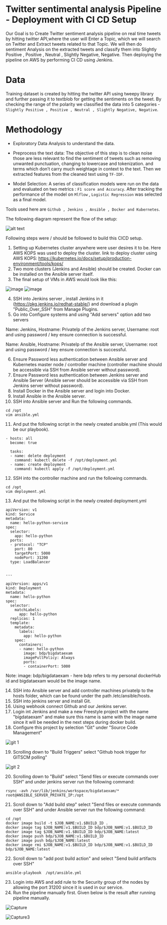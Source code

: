 # Twitter sentimental analysis Pipeline -  Deployment with CI CD Setup

Our Goal is to Create Twitter sentiment analysis pipeline on real time tweets by hitting twitter API,where the user will Enter a Topic, which we will search on Twitter and Extract tweets related to that Topic.
We will then do sentiment Analysis on the extracted tweets and classify them into  Slightly Positive , Positive , Neutral , Slightly Negative, Negative.
Then deploying the pipeline on AWS by performing CI CD using Jenkins.

# Data

Training dataset is created by hitting the twitter API using tweepy library and further passing it to textblob for getting the sentiments on the tweet.
By checking the range of the polarity we classified the data into 5 categories - ```Slightly Positive , Positive , Neutral , Slightly Negative, Negative```.

# Methodology

* Exploratory Data Analysis to understand the data.

* Preprocess the text data: The objective of this step is to clean noise those are less relevant to find the sentiment of tweets such as
  removing unwanted punctuation, changing to lowercase and tokenization. and terms which don’t carry much weightage in context to the text. 
  Then we extracted features from the cleaned text using ```TF-IDF```. 

* Model Selection: A series of classification models were run on the data and evaluated on two metrics : ```F1 score and Accuracy```.
  After tracking the performance of the model on  ```Mlflow``` , ```Logistic Regression``` was selected as a final model.

Tools used here are ```Github , Jenkins , Ansible , Docker and Kubernetes```. 

The following diagram represent the flow of the setup:

![alt text](https://github.com/Big-Data-Programming/big-data-programming-2-october-2020-group-5-1/blob/main/Pipeline.png)

Following steps were / should be followed to build this CICD setup. 

1. Setting up Kubernetes cluster anywhere were user desires it to be. Here AWS KOPS was used to deploy the cluster. 
link to deploy cluster using AWS KOPS: https://kubernetes.io/docs/setup/production-environment/tools/kops/
2. Two more clusters (Jenkins and Ansible) should be created. Docker can be installed on the Ansible server itself. 
3. The final setup of VMs in AWS would look like this:

![image](https://user-images.githubusercontent.com/73466137/158080541-8654b3f6-16bb-417c-b26f-7acedc816331.png)
![image](https://user-images.githubusercontent.com/73466137/158080566-627440a5-23c9-466a-8e32-2a77dcb22bfc.png)

4. SSH into Jenkins server , install Jenkins in it (https://pkg.jenkins.io/redhat-stable/) and download a plugin "Public_Over_SSH" from Manage Plugins.
5. Go into Configure systems and using "Add servers" option add two servers 

Name: Jenkins, Hostname: PrivateIp of the Jenkins server, Username: root and using password / key ensure connection is successful.

Name: Ansible, Hostname: PrivateIp of the Ansible server, Username: root and using password / key ensure connection is successful.

6. Ensure Password less authentication between Ansible server and Kubernetes master node / controller machine (controller machine should be accessible via SSH from Ansible server without password).
7. Ensure Password less authentication between Jenkins server and Ansible Server (Ansible server should be accessible via SSH from Jenkins server without password).
8. Install Docker in the Ansible server and login into Docker.
9. Install Ansible in the Ansible server. 
10. SSH into Ansible server and Run the following commands. 

```
cd /opt
vim ansible.yml 
```

11. And put the following script in the newly created ansible.yml (This would be our playbook).
```
- hosts: all
  become: true

  tasks:
  - name: delete deployment
    command: kubectl delete -f /opt/deployment.yml    
  - name: create deployment
    command: kubectl apply -f /opt/deployment.yml
  ```
  12. SSH into the controller machine and run the following commands. 
  ```
  cd /opt
  vim deployment.yml
  ```
  13. And put the following script in the newly created deployment.yml
```  
apiVersion: v1
kind: Service
metadata: 
  name: hello-python-service
spec:
  selector:
    app: hello-python
  ports:
  - protocol: "TCP"
    port: 80
    targetPort: 5000
    nodePort: 31200
  type: LoadBalancer


---

apiVersion: apps/v1
kind: Deployment
metadata: 
  name: hello-python
spec: 
  selector:
    matchLabels:
      app: hello-python
  replicas: 1
  template: 
    metadata:
      labels:
        app: hello-python
    spec:
      containers: 
      - name: hello-python
        image: bdp/bigdataexam 
        imagePullPolicy: Always 
        ports:
        - containerPort: 5000
``` 
Note: image: bdp/bigdataexam - here bdp refers to my personal dockerHub id and bigdataexam would be the image name.

14. SSH into Ansible server and add controller machines privateIp to the hosts folder, which can be found under the path /etc/ansible/hosts. 
15. SSH into jenkins server and install Git. 
16. Using webhook connect Github and our Jenkins server. 
17. Login int Jenkins and make a new Freestyle project with the name "bigdataexam" and make sure this name is same with the image name since it will be needed in the next steps during docker build.
18. Configure this project by selection "Git" under "Source Code Management"

![git 1](https://user-images.githubusercontent.com/69673830/135094340-bc7ecbbe-3620-40a8-b4e9-4a20db8ab42e.png)

19. Scrolling down to "Build Triggers" select "Github hook trigger for GITSCM polling"

![git 2](https://user-images.githubusercontent.com/69673830/135094636-058bbb7c-75df-4da4-9dd5-c17bce4fd417.png)

20. Scrolling down to "Build" select "Send files or execute commands over SSH" and under jenkins server run the following command:

```
rsync -avh /var/lib/jenkins/workspace/bigdataexam/*  root@ANSIBLE_SERVER_PRIVATE_IP:/opt
````

21. Scroll down to "Add build step" select "Send files or execute commands over SSH" and under Ansible server run the following command:

```
cd /opt
docker image build -t $JOB_NAME:v1.$BUILD_ID .
docker image tag $JOB_NAME:v1.$BUILD_ID bdp/$JOB_NAME:v1.$BUILD_ID
docker image tag $JOB_NAME:v1.$BUILD_ID bdp/$JOB_NAME:latest
docker image push bdp/$JOB_NAME:v1.$BUILD_ID
docker image push bdp/$JOB_NAME:latest
docker image rmi $JOB_NAME:v1.$BUILD_ID bdp/$JOB_NAME:v1.$BUILD_ID bdp/$JOB_NAME:latest
```

22. Scroll down to "add post build action" and select "Send build artifacts over SSH" 

```
ansible-playbook  /opt/ansible.yml
````

23. Login into AWS and add rule to the Security group of the nodes by allowing the port 31200 since it is used in our service.
24. Run the pipeline manually first. 
Given below is the result after running pipeline manually.

![Capture](https://user-images.githubusercontent.com/69673830/158079520-ed778ea9-af4a-4c8e-9146-09b49c1ff075.PNG)

![Capture3](https://user-images.githubusercontent.com/69673830/158079863-b44b98c1-cf68-439a-8589-cf7bd7dd426c.PNG)
